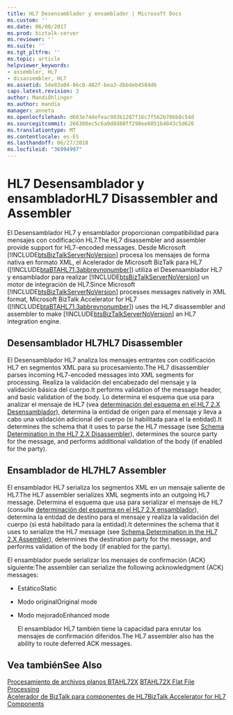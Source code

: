 ```yaml
---
title: HL7 Desensamblador y ensamblador | Microsoft Docs
ms.custom: ''
ms.date: 06/08/2017
ms.prod: biztalk-server
ms.reviewer: ''
ms.suite: ''
ms.tgt_pltfrm: ''
ms.topic: article
helpviewer_keywords:
- assembler, HL7
- disassembler, HL7
ms.assetid: 54e83a04-86c8-482f-bea3-dbbdeb4584d6
caps.latest.revision: 3
author: MandiOhlinger
ms.author: mandia
manager: anneta
ms.openlocfilehash: d603e74defeac983b1287f16c7f562b706b8c54d
ms.sourcegitcommit: 266308ec5c6a9d8d80ff298ee6051b4843c5d626
ms.translationtype: MT
ms.contentlocale: es-ES
ms.lasthandoff: 06/27/2018
ms.locfileid: "36994997"
---
```

# <a name="hl7-disassembler-and-assembler"></a><span data-ttu-id="33f0c-102">HL7 Desensamblador y ensamblador</span><span class="sxs-lookup"><span data-stu-id="33f0c-102">HL7 Disassembler and Assembler</span></span>
<span data-ttu-id="33f0c-103">El Desensamblador HL7 y ensamblador proporcionan compatibilidad para mensajes con codificación HL7.</span><span class="sxs-lookup"><span data-stu-id="33f0c-103">The HL7 disassembler and assembler provide support for HL7-encoded messages.</span></span> <span data-ttu-id="33f0c-104">Desde Microsoft [!INCLUDE[btsBizTalkServerNoVersion](../../includes/btsbiztalkservernoversion-md.md)] procesa los mensajes de forma nativa en formato XML, el Acelerador de Microsoft BizTalk para HL7 ([!INCLUDE[btaBTAHL71.3abbrevnonumber](../../includes/btabtahl71-3abbrevnonumber-md.md)]) utiliza el Desensamblador HL7 y ensamblador para realizar [!INCLUDE[btsBizTalkServerNoVersion](../../includes/btsbiztalkservernoversion-md.md)] un motor de integración de HL7.</span><span class="sxs-lookup"><span data-stu-id="33f0c-104">Since Microsoft [!INCLUDE[btsBizTalkServerNoVersion](../../includes/btsbiztalkservernoversion-md.md)] processes messages natively in XML format, Microsoft BizTalk Accelerator for HL7 ([!INCLUDE[btaBTAHL71.3abbrevnonumber](../../includes/btabtahl71-3abbrevnonumber-md.md)]) uses the HL7 disassembler and assembler to make [!INCLUDE[btsBizTalkServerNoVersion](../../includes/btsbiztalkservernoversion-md.md)] an HL7 integration engine.</span></span>  
  
## <a name="hl7-disassembler"></a><span data-ttu-id="33f0c-105">Desensamblador HL7</span><span class="sxs-lookup"><span data-stu-id="33f0c-105">HL7 Disassembler</span></span>  
 <span data-ttu-id="33f0c-106">El Desensamblador HL7 analiza los mensajes entrantes con codificación HL7 en segmentos XML para su procesamiento.</span><span class="sxs-lookup"><span data-stu-id="33f0c-106">The HL7 disassembler parses incoming HL7-encoded messages into XML segments for processing.</span></span> <span data-ttu-id="33f0c-107">Realiza la validación del encabezado del mensaje y la validación básica del cuerpo.</span><span class="sxs-lookup"><span data-stu-id="33f0c-107">It performs validation of the message header, and basic validation of the body.</span></span> <span data-ttu-id="33f0c-108">Lo determina el esquema que usa para analizar el mensaje de HL7 (vea [determinación del esquema en el HL7 2.X Desensamblador](../../adapters-and-accelerators/accelerator-hl7/schema-determination-in-the-hl7-2-x-disassembler.md)), determina la entidad de origen para el mensaje y lleva a cabo una validación adicional del cuerpo (si habilitada para el la entidad).</span><span class="sxs-lookup"><span data-stu-id="33f0c-108">It determines the schema that it uses to parse the HL7 message (see [Schema Determination in the HL7 2.X Disassembler](../../adapters-and-accelerators/accelerator-hl7/schema-determination-in-the-hl7-2-x-disassembler.md)), determines the source party for the message, and performs additional validation of the body (if enabled for the party).</span></span>  
  
## <a name="hl7-assembler"></a><span data-ttu-id="33f0c-109">Ensamblador de HL7</span><span class="sxs-lookup"><span data-stu-id="33f0c-109">HL7 Assembler</span></span>  
 <span data-ttu-id="33f0c-110">El ensamblador HL7 serializa los segmentos XML en un mensaje saliente de HL7.</span><span class="sxs-lookup"><span data-stu-id="33f0c-110">The HL7 assembler serializes XML segments into an outgoing HL7 message.</span></span> <span data-ttu-id="33f0c-111">Determina el esquema que usa para serializar el mensaje de HL7 (consulte [determinación del esquema en el HL7 2.X ensamblador](../../adapters-and-accelerators/accelerator-hl7/schema-determination-in-the-hl7-2-x-assembler.md)), determina la entidad de destino para el mensaje y realiza la validación del cuerpo (si está habilitado para la entidad).</span><span class="sxs-lookup"><span data-stu-id="33f0c-111">It determines the schema that it uses to serialize the HL7 message (see [Schema Determination in the HL7 2.X Assembler](../../adapters-and-accelerators/accelerator-hl7/schema-determination-in-the-hl7-2-x-assembler.md)), determines the destination party for the message, and performs validation of the body (if enabled for the party).</span></span>  
  
 <span data-ttu-id="33f0c-112">El ensamblador puede serializar los mensajes de confirmación (ACK) siguiente:</span><span class="sxs-lookup"><span data-stu-id="33f0c-112">The assembler can serialize the following acknowledgment (ACK) messages:</span></span>  
  
- <span data-ttu-id="33f0c-113">Estático</span><span class="sxs-lookup"><span data-stu-id="33f0c-113">Static</span></span>  
  
- <span data-ttu-id="33f0c-114">Modo original</span><span class="sxs-lookup"><span data-stu-id="33f0c-114">Original mode</span></span>  
  
- <span data-ttu-id="33f0c-115">Modo mejorado</span><span class="sxs-lookup"><span data-stu-id="33f0c-115">Enhanced mode</span></span>  
  
  <span data-ttu-id="33f0c-116">El ensamblador HL7 también tiene la capacidad para enrutar los mensajes de confirmación diferidos.</span><span class="sxs-lookup"><span data-stu-id="33f0c-116">The HL7 assembler also has the ability to route deferred ACK messages.</span></span>  
  
## <a name="see-also"></a><span data-ttu-id="33f0c-117">Vea también</span><span class="sxs-lookup"><span data-stu-id="33f0c-117">See Also</span></span>  
 <span data-ttu-id="33f0c-118">[Procesamiento de archivos planos BTAHL72X](../../adapters-and-accelerators/accelerator-hl7/btahl72x-flat-file-processing.md) </span><span class="sxs-lookup"><span data-stu-id="33f0c-118">[BTAHL72X Flat File Processing](../../adapters-and-accelerators/accelerator-hl7/btahl72x-flat-file-processing.md) </span></span>  
 [<span data-ttu-id="33f0c-119">Acelerador de BizTalk para componentes de HL7</span><span class="sxs-lookup"><span data-stu-id="33f0c-119">BizTalk Accelerator for HL7 Components</span></span>](../../adapters-and-accelerators/accelerator-hl7/biztalk-accelerator-for-hl7-components.md)